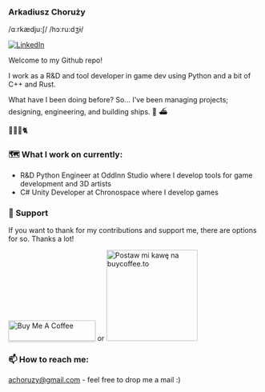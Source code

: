 ### Arkadiusz Choruży
/ɑːrkædju:ʃ/ /hɔːru:dʒɨ/

<a href="https://www.linkedin.com/in/arkadiuszchoruzy/"><img alt="LinkedIn" src="https://img.shields.io/badge/LinkedIn-Arkadiusz%20Choruzy-blue?style=flat-square&logo=linkedin"></a>

Welcome to my Github repo! 

I work as a R&D and tool developer in game dev using Python and a bit of C++ and Rust.

What have I been doing before?
So... I've been managing projects; designing, engineering, and building ships. :ship: :ferry:

:woman::baby::bearded_person::cat2:

### :world_map: What I work on currently:

- R&D Python Engineer at OddInn Studio where I develop tools for game development and 3D artists
- C# Unity Developer at Chronospace where I develop games

### 🚀 Support
If you want to thank for my contributions and support me, there are options for so. Thanks a lot!

<a href="https://www.buymeacoffee.com/engineercodes" target="_blank"><img src="https://www.buymeacoffee.com/assets/img/custom_images/orange_img.png" alt="Buy Me A Coffee" style="height: 41px !important;width: 174px !important;box-shadow: 0px 3px 2px 0px rgba(190, 190, 190, 0.5) !important;-webkit-box-shadow: 0px 3px 2px 0px rgba(190, 190, 190, 0.5) !important;" ></a> or 
<a href="https://buycoffee.to/engineercodes" target="_blank"><img src="https://buycoffee.to/btn/buycoffeeto-btn-primary-outline.svg" style="width: 182px" alt="Postaw mi kawę na buycoffee.to"></a>

### 📫 How to reach me:
achoruzy@gmail.com - feel free to drop me a mail :)
